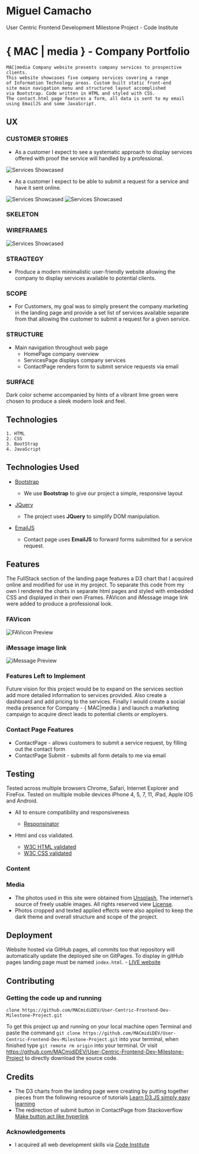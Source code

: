 # Miguel Camacho
User Centric Frontend Development 
Milestone Project - Code Institute
#  { MAC | media } - Company Portfolio
```
MAC|media Company website presents company services to prospective clients.
This website showcases five company services covering a range
of Information Technology areas. Custom built static front-end
site main navigation menu and structured layout accomplished 
via Bootstrap. Code written in HTML and styled with CSS. 
The contact.html page features a form, all data is sent to my email
using EmailJS and some JavaScript.
```
## UX

### CUSTOMER STORIES
- As a customer I expect to see a systematic approach to display services offered with proof the service will handled by a professional. 

![Services Showcased](https://github.com/MACmidiDEV/User-Centric-Frontend-Dev-Milestone-Project/blob/master/assets/wireframes/ServiceShowcase.png?raw=true "proof of services")

- As a customer I expect to be able to submit a request for a service and have it sent online.

![Services Showcased](https://github.com/MACmidiDEV/User-Centric-Frontend-Dev-Milestone-Project/blob/master/assets/wireframes/ContactShowcase.png?raw=true "proof of requests")
![Services Showcased](https://github.com/MACmidiDEV/User-Centric-Frontend-Dev-Milestone-Project/blob/master/assets/wireframes/ContactShowcase2.png?raw=true "proof of delivery")

### SKELETON 

### WIREFRAMES
![Services Showcased](https://github.com/MACmidiDEV/User-Centric-Frontend-Dev-Milestone-Project/blob/master/assets/wireframes/WireFrames.png?raw=true "wireframes")

### STRAGTEGY
- Produce a modern minimalistic user-friendly website allowing the company to display services available to potential clients.

### SCOPE
- For Customers, my goal was to simply present the company marketing in the landing page and provide a set list of services available separate from that allowing the customer to submit a request for a given service.

### STRUCTURE
- Main navigation throughout web page
    - HomePage company overview
    - ServicesPage displays company services
    - ContactPage renders form to submit service requests via email

### SURFACE
Dark color scheme accompanied by hints of a vibrant lime green were chosen to produce a sleek modern look and feel.

## Technologies
    1. HTML
    2. CSS
    3. BootStrap
    4. JavaScript

## Technologies Used

- [Bootstrap](http://getbootstrap.com/)
    - We use **Bootstrap** to give our project a simple, responsive layout

- [JQuery](https://jquery.com)
    - The project uses **JQuery** to simplify DOM manipulation.

- [EmailJS](https://www.emailjs.com)
    - Contact page uses **EmailJS** to forward forms submitted for a service request.

## Features
The FullStack section of the landing page features a D3 chart that I acquired online and modified for use in my project. To separate this code from my own I rendered the charts in separate html pages and styled with embedded CSS and displayed in their own iFrames. FAVicon and iMessage image link were added to produce a professional look.

### FAVicon

![FAVicon Preview](https://github.com/MACmidiDEV/User-Centric-Frontend-Dev-Milestone-Project/blob/master/assets/wireframes/FAVicons.png?raw=true "FAVicon")

### iMessage image link

![iMessage Preview](https://github.com/MACmidiDEV/User-Centric-Frontend-Dev-Milestone-Project/blob/master/assets/wireframes/iMessageLink.png?raw=true "iMessage")

### Features Left to Implement
Future vision for this project would be to expand on the services section add more detailed information to services provided. Also create a dashboard and add pricing to the services. Finally I would create a social media presence for Company - { MAC|media } and launch a marketing campaign to acquire direct leads to potential clients or employers.
 
### Contact Page Features
- ContactPage - allows customers to submit a service request, by filling out the contact form
- ContactPage Submit - submits all form details to me via email

## Testing
Tested across multiple browsers Chrome, Safari, Internet Explorer and FireFox.
Tested on multiple mobile devices iPhone 4, 5, 7, 11, iPad, Apple IOS and Android.
- All to ensure compatibility and responsiveness
    - [Responsinator](http://www.responsinator.com/)

- Html and css vialidated.
    - [W3C HTML validated](https://validator.w3.org/)
    - [W3C CSS validated](https://jigsaw.w3.org/css-validator/)    

### Content

### Media
- The photos used in this site were obtained from [Unsplash](https://unsplash.com), The internet’s source of freely usable images. All rights reserved view [License](https://unsplash.com/license).
- Photos cropped and texted applied  effects were also applied to keep the dark theme and overall structure and scope of the project.

## Deployment
Website hosted via GitHub pages, all commits too that repository will automatically update the deployed site on GitPages. To display in gitHub pages landing page must be named `index.html`.
    - [LIVE website](https://macmididev.github.io/User-Centric-Frontend-Dev-Milestone-Project/)

## Contributing

### Getting the code up and running
  ```
  clone https://github.com/MACmidiDEV/User-Centric-Frontend-Dev-Milestone-Project.git
  ```  
To get this project up and running on your local machine open Terminal and paste the command
`git clone https://github.com/MACmidiDEV/User-Centric-Frontend-Dev-Milestone-Project.git` 
into your terminal, when finished type `git remote rm origin` into your terminal. Or visit https://github.com/MACmidiDEV/User-Centric-Frontend-Dev-Milestone-Project to directly download the source code.

## Credits
- The D3 charts from the landing page were creating by putting together pieces from the following resource of tutorials [Learn D3.JS simply easy learning](https://www.tutorialspoint.com/d3js/index.htm)
- The redirection of submit button in ContactPage from Stackoverflow [Make button act like hyperlink](https://stackoverflow.com/questions/3303675/how-to-make-an-input-type-button-act-like-a-hyperlink-and-redirect-using-a-get-r)


### Acknowledgements
- I acquired all web development skills via [Code Institute](https://codeinstitute.net)




